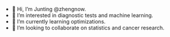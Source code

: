 - 👋 Hi, I’m Junting @zhengnow.
- 👀 I’m interested in diagnostic tests and machine learning.
- 🌱 I’m currently learning optimizations. 
- 💞️ I’m looking to collaborate on statistics and cancer research.

<!---
zhengnow/zhengnow is a ✨ special ✨ repository because its `README.md` (this file) appears on your GitHub profile.
You can click the Preview link to take a look at your changes.
--->
